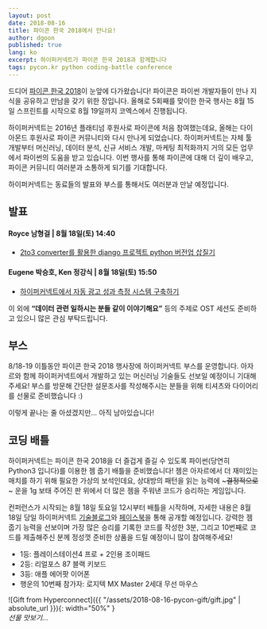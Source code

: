 ```yaml
---
layout: post
date: 2018-08-16
title: 파이콘 한국 2018에서 만나요!
author: dgoon
published: true
lang: ko
excerpt: 하이퍼커넥트가 파이콘 한국 2018과 함께합니다
tags: pycon.kr python coding-battle conference
---
```

드디어 [파이콘 한국 2018](https://www.pycon.kr/2018/)이 눈앞에 다가왔습니다! 파이콘은 파이썬 개발자들이 만나 지식을 공유하고 만남을 갖기 위한 장입니다. 올해로 5회째를 맞이한 한국 행사는 8월 15일 스프린트를 시작으로 8월 19일까지 코엑스에서 진행됩니다.  

하이퍼커넥트는 2016년 플래티넘 후원사로 파이콘에 처음 참여했는데요, 올해는 다이아몬드 후원사로 파이콘 커뮤니티와 다시 만나게 되었습니다. 하이퍼커넥트는 자체 툴 개발부터 머신러닝, 데이터 분석, 신규 서비스 개발, 마케팅 최적화까지 거의 모든 업무에서 파이썬의 도움을 받고 있습니다. 이번 행사를 통해 파이콘에 대해 더 깊이 배우고, 파이콘 커뮤니티 여러분과 소통하게 되기를 기대합니다.

하이퍼커넥트는 동료들의 발표와 부스를 통해서도 여러분과 만날 예정입니다.

## 발표
#### Royce 남형걸 | 8월 18일(토) 14:40
  - [2to3 converter를 활용한 django 프로젝트 python 버전업 삽질기](https://www.pycon.kr/2018/program/43)

#### Eugene 박승호, Ken 정강식 | 8월 18일(토) 15:50
  - [하이퍼커넥트에서 자동 광고 성과 측정 시스템 구축하기](https://www.pycon.kr/2018/program/83)

이 외에 **“데이터 관련 일하시는 분들 같이 이야기해요”** 등의 주제로 OST 세션도 준비하고 있으니 많은 관심 부탁드립니다.

## 부스

8/18-19 이틀동안 파이콘 한국 2018 행사장에 하이퍼커넥트 부스를 운영합니다. 아자르와 함께 하이퍼커넥트에서 개발하고 있는 머신러닝 기술들도 선보일 예정이니 기대해주세요!  부스를 방문해 간단한 설문조사를 작성해주시는 분들을 위해 티셔츠와 다이어리를 선물로 준비했습니다 :)

이렇게 끝나는 줄 아셨겠지만… 아직 남아있습니다!

## 코딩 배틀

하이퍼커넥트는 파이콘 한국 2018을 더 즐겁게 즐길 수 있도록 파이썬(당연히 Python3 입니다)를 이용한 젬 줍기 배틀을 준비했습니다! 젬은 아자르에서 더 재미있는 매치를 하기 위해 필요한 가상의 보석인데요, 상대방의 패턴을 읽는 능력에 ~~~결정적으로~~~ 운을 1g 보태 주어진 판 위에서 더 많은 젬을 주워낸 코드가 승리하는 게임입니다.

컨퍼런스가 시작되는 8월 18일 토요일 12시부터 배틀을 시작하며, 자세한 내용은 8월 18일 당일 하이퍼커넥트 [기술블로그](https://hyperconnect.github.io)와 [페이스북](https://www.facebook.com/hpcnt/)을 통해 공개할 예정입니다. 강력한 젬 줍기 능력을 선보이며 가장 많은 승리를 기록한 코드를 작성한 3분, 그리고 10번째로 코드를 제출해주신 분께 정성껏 준비한 상품을 드릴 예정이니 많이 참여해주세요!

* 1등: 플레이스테이션4 프로 + 2인용 조이패드
* 2등: 리얼포스 87 블랙 키보드
* 3등: 애플 에어팟 이어폰
* 행운의 10번째 참가자: 로지텍 MX Master 2세대 무선 마우스

![Gift from Hyperconnect]({{ "/assets/2018-08-16-pycon-gift/gift.jpg" | absolute_url }}){: width="50%" } <br/>
*선물 맛보기...*
